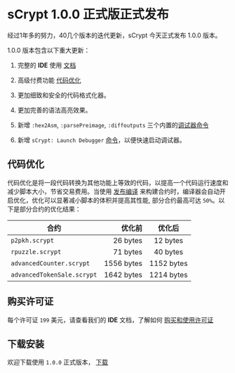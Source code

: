 # sCrypt 1.0.0 正式版正式发布

经过1年多的努力，40几个版本的迭代更新，sCrypt 今天正式发布 1.0.0 版本。


1.0.0 版本包含以下重大更新：


1. 完整的 **IDE** 使用 [文档](https://scrypt-ide.readthedocs.io/zh/latest/getting_started.html)

2. 高级付费功能 [代码优化](https://scrypt-ide.readthedocs.io/zh/latest/premium.html#optimize)
3. 更加细致和安全的代码格式化器。
4. 更加完善的语法高亮效果。
5. 新增 `:hex2Asm`, `:parsePreimage`, `:diffoutputs` 三个内置的[调试器命令](https://scrypt-ide.readthedocs.io/zh/latest/repl.html#id3)
6. 新增 `sCrypt: Launch Debugger` [命令](https://scrypt-ide.readthedocs.io/zh/latest/testing.html#launch-debugger)，以便快速启动调试器。



## 代码优化

代码优化是将一段代码转换为其他功能上等效的代码，以提高一个代码运行速度和减少脚本大小，节省交易费用。当使用 [发布编译](https://scrypt-ide.readthedocs.io/zh/latest/compiling.html#release-compiling) 来构建合约时，编译器会自动开启优化，优化可以显著减小脚本的体积并提高其性能, 部分合约最高可达 `50%`。以下是部分合约的优化结果：

| 合约        | 优化前    |  优化后  |
| --------   | -----:   | :----: |
| `p2pkh.scrypt`    | 26 bytes | 12 bytes |
| `rpuzzle.scrypt` | 71 bytes | 40 bytes |
| `advancedCounter.scrypt` | 1556 bytes | 1152 bytes |
| `advancedTokenSale.scrypt` | 1642 bytes | 1214 bytes |




## 购买许可证

每个许可证 `199` 美元，请查看我们的 **IDE** 文档，了解如何 [购买和使用许可证](https://scrypt-ide.readthedocs.io/zh/latest/premium.html#buy-license)


## 下载安装

欢迎下载使用 `1.0.0` 正式版本， [下载](https://marketplace.visualstudio.com/items?itemName=bsv-scrypt.sCrypt)